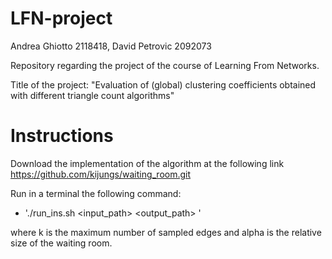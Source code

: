 # LFN-project

Andrea Ghiotto 2118418, David Petrovic 2092073

Repository regarding the project of the course of Learning From Networks.

Title of the project: "Evaluation of (global) clustering coefficients obtained with different triangle count algorithms"


# Instructions

Download the implementation of the algorithm at the following link https://github.com/kijungs/waiting_room.git

Run in a terminal the following command:

- './run_ins.sh <input_path> <output_path> <k> <alpha>'

where k is the maximum number of sampled edges and alpha is the relative size of the waiting room.

